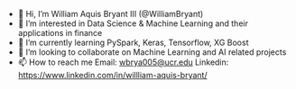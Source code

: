 - 👋 Hi, I’m William Aquis Bryant III (@WilliamBryant)
- 👀 I’m interested in Data Science & Machine Learning and their applications in finance
- 🌱 I’m currently learning PySpark, Keras, Tensorflow, XG Boost
- 💞️ I’m looking to collaborate on Machine Learning and AI related projects
- 📫 How to reach me Email: wbrya005@ucr.edu Linkedin: https://www.linkedin.com/in/willliam-aquis-bryant/

<!---
WilliamBryant/WilliamBryant is a ✨ special ✨ repository because its `README.md` (this file) appears on your GitHub profile.
You can click the Preview link to take a look at your changes.
--->
